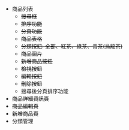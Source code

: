 - 商品列表
  - ~~搜尋框~~
  - ~~排序功能~~
  - ~~分頁功能~~
  - ~~商品表格~~
  - ~~分類按鈕: 全部、紅茶、綠茶、青茶(烏龍茶)~~
  - ~~商品圖片~~
  - ~~新增商品按鈕~~
  - ~~檢視按鈕~~
  - ~~編輯按鈕~~
  - ~~刪除按鈕~~
  - 搜尋後分頁排序功能
- ~~商品詳細資訊頁~~
- ~~商品編輯頁~~
- ~~新增商品頁~~
- 分類管理
